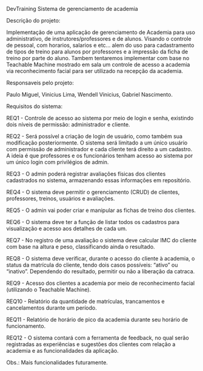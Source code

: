 DevTraining
Sistema de gerenciamento de academia

Descrição do projeto:

Implementação de uma aplicação de gerenciamento de Academia para uso administrativo, de instrutores/professores e de alunos. Visando o controle de pessoal, com horarios, salarios e etc... alem do uso para cadastramento de tipos de treino para alunos por professores e a impressão da ficha de treino por parte do aluno. Tambem tentaremos implementar com base no Teachable Machine mostrado em sala um controle de acesso a academia via reconhecimento facial para ser utilizado na recepção da academia.

Responsaveis pelo projeto:

Paulo Miguel, Vinicius Lima, Wendell Vinicius, Gabriel Nascimento.

Requisitos do sistema:

REQ1 - Controle de acesso ao sistema por meio de login e senha, existindo dois níveis de permissão: administrador e cliente.

REQ2 - Será possível a criação de login de usuário, como também sua modificação posteriormente. O sistema será limitado a um único usuário com permissão de administrador e cada cliente terá direito a um cadastro. A ideia é que professores e os funcionários tenham acesso ao sistema por um único login com privilégios de admin.

REQ3 - O admin poderá registrar avaliações físicas dos clientes cadastrados no sistema, armazenando essas informações em repositório.

REQ4 - O sistema deve permitir o gerenciamento (CRUD) de clientes, professores, treinos, usuários e avaliações.

REQ5 - O admin vai poder criar e manipular as fichas de treino dos clientes.

REQ6 - O sistema deve ter a função de listar todos os cadastros para visualização e acesso aos detalhes de cada um.

REQ7 - No registro de uma avaliação o sistema deve calcular IMC do cliente com base na altura e peso, classificando ainda o resultado.

REQ8 - O sistema deve verificar, durante o acesso do cliente à academia, o status da matrícula do cliente, tendo dois casos possíveis: “ativo” ou “inativo”. Dependendo do resultado, permitir ou não a liberação da catraca.

REQ9 - Acesso dos clientes a academia por meio de reconhecimento facial (utilizando o Teachable Machine).

REQ10 - Relatório da quantidade de matrículas, trancamentos e cancelamentos durante um período.

REQ11 - Relatório de horário de pico da academia durante seu horário de funcionamento.

REQ12 - O sistema contará com a ferramenta de feedback, no qual serão registradas as experiências e sugestões dos clientes com relação a academia e as funcionalidades da aplicação.

Obs.: Mais funcionalidades futuramente.
